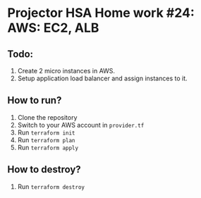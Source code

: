 # Projector HSA Home work #24: AWS: EC2, ALB

## Todo:

1. Create 2 micro instances in AWS.
2. Setup application load balancer and assign instances to it.

## How to run?

1. Clone the repository
2. Switch to your AWS account in `provider.tf`
3. Run `terraform init`
4. Run `terraform plan`
5. Run `terraform apply`

## How to destroy?

1. Run `terraform destroy`
